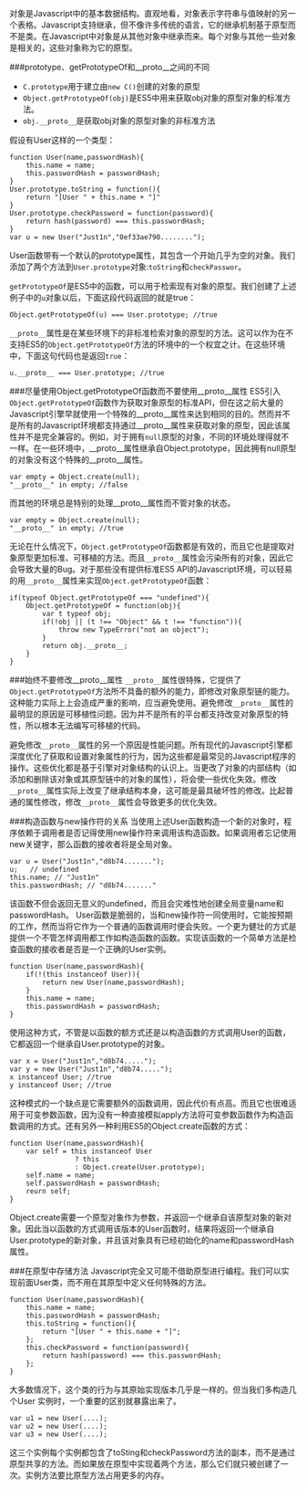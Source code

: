<!--
Title|Javascript的对象和原型
Id|javascript-object-and-prototype
Date|2014-08-30 14:20:00
Status|Publish
Type|Post
Tags|javascript,tech
Excerpt|对象是Javascript中的基本数据结构。直观地看，对象表示字符串与值映射的另一个表格。Javascript支持继承，但不像许多传统的语言，它的继承机制基于原型而不是类。在Javascript中对象是从其他对象中继承而来。每个对象与其他一些对象是相关的，这些对象称为它的原型。
-->
对象是Javascript中的基本数据结构。直观地看，对象表示字符串与值映射的另一个表格。Javascript支持继承，但不像许多传统的语言，它的继承机制基于原型而不是类。在Javascript中对象是从其他对象中继承而来。每个对象与其他一些对象是相关的，这些对象称为它的原型。

###prototype、getPrototypeOf和\__proto__之间的不同

 - `C.prototype`用于建立由`new C()`创建的对象的原型
 - `Object.getPrototypeOf(obj)`是ES5中用来获取obj对象的原型对象的标准方法。
 - `obj.__proto__`是获取obj对象的原型对象的非标准方法

假设有User这样的一个类型：

    function User(name,passwordHash){
	    this.name = name;
	    this.passwordHash = passwordHash;
	}
	User.prototype.toString = function(){
		return "[User " + this.name + "]"
	}
	User.prototype.checkPassword = function(password){
		return hash(password) === this.passwordHash;
	}
	var u = new User("Just1n","0ef33ae790........");

User函数带有一个默认的prototype属性，其包含一个开始几乎为空的对象。我们添加了两个方法到`User.prototype`对象:`toString`和`checkPasswor`。

`getPrototypeOf`是ES5中的函数，可以用于检索现有对象的原型。我们创建了上述例子中的`u`对象以后，下面这段代码返回的就是true：

    Object.getPrototypeOf(u) === User.prototype; //true
`__proto__`属性是在某些环境下的非标准检索对象的原型的方法。这可以作为在不支持ES5的`Object.getPrototypeOf`方法的环境中的一个权宜之计。在这些环境中，下面这句代码也是返回`true`：

    u.__proto__ === User.prototype; //true

###尽量使用Object.getPrototypeOf函数而不要使用\__proto__属性
ES5引入`Object.getPrototypeOf`函数作为获取对象原型的标准API，但在这之前大量的Javascript引擎早就使用一个特殊的\__proto__属性来达到相同的目的。然而并不是所有的Javascript环境都支持通过\__proto__属性来获取对象的原型，因此该属性并不是完全兼容的。例如，对于拥有`null`原型的对象，不同的环境处理得就不一样。在一些环境中，\__proto__属性继承自Object.prototype，因此拥有null原型的对象没有这个特殊的\__proto__属性。

    var empty = Object.create(null);
    "__proto__" in empty; //false
而其他的环境总是特别的处理\__proto__属性而不管对象的状态。

    var empty = Object.create(null);
    "__proto__" in empty; //true
无论在什么情况下，`Object.getPrototypeOf`函数都是有效的，而且它也是提取对象原型更加标准、可移植的方法。而且`__proto__`属性会污染所有的对象，因此它会导致大量的Bug。对于那些没有提供标准ES5 API的Javascript环境，可以轻易的用`__proto__`属性来实现`Object.getPrototypeOf`函数：

    if(typeof Object.getPrototypeOf === "undefined"){
	    Object.getPrototypeOf = function(obj){
		    var t typeof obj;
		    if(!obj || (t !== "Object" && t !== "function")){
			    throw new TypeError("not an object");
		    }
		    return obj.__proto__;
	    }
    }

###始终不要修改\__proto__属性
`__proto__`属性很特殊，它提供了`Object.getPrototypeOf`方法所不具备的额外的能力，即修改对象原型链的能力。这种能力实际上上会造成严重的影响，应当避免使用。避免修改`__proto__`属性的最明显的原因是可移植性问题。因为并不是所有的平台都支持改变对象原型的特性，所以根本无法编写可移植的代码。

避免修改`__proto__`属性的另一个原因是性能问题。所有现代的Javascript引擎都深度优化了获取和设置对象属性的行为，因为这些都是最常见的Javascript程序的操作。这些优化都是基于引擎对对象结构的认识上。当更改了对象的内部结构（如添加和删除该对象或其原型链中的对象的属性），将会使一些优化失效。修改`__proto__`属性实际上改变了继承结构本身，这可能是最具破坏性的修改。比起普通的属性修改，修改`__proto__`属性会导致更多的优化失效。

###构造函数与new操作符的关系
当使用上述User函数构造一个新的对象时，程序依赖于调用者是否记得使用new操作符来调用该构造函数。如果调用者忘记使用new关键字，那么函数的接收者将是全局对象。

    var u = User("Just1n","d8b74.......");
    u;   // undefined
    this.name; // "Just1n"
    this.passwordHash; // "d8b74......."
该函数不但会返回无意义的undefined，而且会灾难性地创建全局变量name和passwordHash。
User函数是脆弱的，当和new操作符一同使用时，它能按预期的工作，然而当将它作为一个普通的函数调用时便会失败。一个更为健壮的方式是提供一个不管怎样调用都工作如构造函数的函数。实现该函数的一个简单方法是检查函数的接收者是否是一个正确的User实例。

    function User(name,passwordHash){
	    if(!(this instanceof User)){
		    return new User(name,passwordHash);
	    }
	    this.name = name;
	    this.passwordHash = passwordHash;
    }
使用这种方式，不管是以函数的额方式还是以构造函数的方式调用User的函数，它都返回一个继承自User.prototype的对象。

    var x = User("Just1n","d8b74.....");
    var y = new User("Just1n","d8b74.....");
    x instanceof User; //true
    y instanceof User; //true
这种模式的一个缺点是它需要额外的函数调用，因此代价有点高。而且它也很难适用于可变参数函数，因为没有一种直接模拟apply方法将可变参数函数作为构造函数调用的方式。还有另外一种利用ES5的Object.create函数的方式：

    function User(name,passwordHash){
	    var self = this instanceof User
				    ? this
				    : Object.create(User.prototype);
		self.name = name;
		self.passwordHash = passwordHash;
		reurn self;
    }
Object.create需要一个原型对象作为参数，并返回一个继承自该原型对象的新对象。因此当以函数的方式调用该版本的User函数时，结果将返回一个继承自User.prototype的新对象，并且该对象具有已经初始化的name和passwordHash属性。

###在原型中存储方法
Javascript完全又可能不借助原型进行编程。我们可以实现前面User类，而不用在其原型中定义任何特殊的方法。

    function User(name,passwordHash){
	    this.name = name;
	    this.passwordHash = passwordHash;
	    this.toString = function(){
		    return "[User " + this.name + "]";
	    };
	    this.checkPassword = function(password){
			return hash(password) === this.passwordHash;    
		};
	}
大多数情况下，这个类的行为与其原始实现版本几乎是一样的。但当我们多构造几个User
实例时，一个重要的区别就暴露出来了。

    var u1 = new User(....);
    var u2 = new User(....);
    var u3 = new User(....);
这三个实例每个实例都包含了toSting和checkPassword方法的副本，而不是通过原型共享的方法。而如果放在原型中实现着两个方法，那么它们就只被创建了一次。实例方法要比原型方法占用更多的内存。
